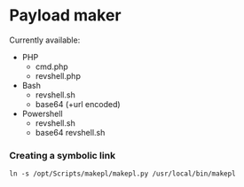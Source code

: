 # Payload maker

Currently available:
- PHP
    - cmd.php
    - revshell.php
- Bash
    - revshell.sh
    - base64 (+url encoded)
- Powershell
    - revshell.sh
    - base64 revshell.sh

### Creating a symbolic link
`ln -s /opt/Scripts/makepl/makepl.py /usr/local/bin/makepl`

